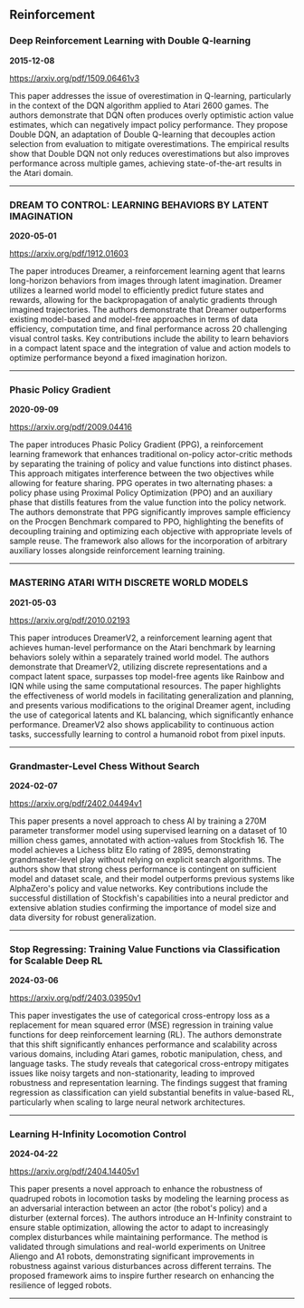 ## Reinforcement



### Deep Reinforcement Learning with Double Q-learning

**2015-12-08**

https://arxiv.org/pdf/1509.06461v3

This paper addresses the issue of overestimation in Q-learning, particularly in the context of the DQN algorithm applied to Atari 2600 games. The authors demonstrate that DQN often produces overly optimistic action value estimates, which can negatively impact policy performance. They propose Double DQN, an adaptation of Double Q-learning that decouples action selection from evaluation to mitigate overestimations. The empirical results show that Double DQN not only reduces overestimations but also improves performance across multiple games, achieving state-of-the-art results in the Atari domain.

---

### DREAM TO CONTROL: LEARNING BEHAVIORS BY LATENT IMAGINATION

**2020-05-01**

https://arxiv.org/pdf/1912.01603

The paper introduces Dreamer, a reinforcement learning agent that learns long-horizon behaviors from images through latent imagination. Dreamer utilizes a learned world model to efficiently predict future states and rewards, allowing for the backpropagation of analytic gradients through imagined trajectories. The authors demonstrate that Dreamer outperforms existing model-based and model-free approaches in terms of data efficiency, computation time, and final performance across 20 challenging visual control tasks. Key contributions include the ability to learn behaviors in a compact latent space and the integration of value and action models to optimize performance beyond a fixed imagination horizon.

---

### Phasic Policy Gradient

**2020-09-09**

https://arxiv.org/pdf/2009.04416

The paper introduces Phasic Policy Gradient (PPG), a reinforcement learning framework that enhances traditional on-policy actor-critic methods by separating the training of policy and value functions into distinct phases. This approach mitigates interference between the two objectives while allowing for feature sharing. PPG operates in two alternating phases: a policy phase using Proximal Policy Optimization (PPO) and an auxiliary phase that distills features from the value function into the policy network. The authors demonstrate that PPG significantly improves sample efficiency on the Procgen Benchmark compared to PPO, highlighting the benefits of decoupling training and optimizing each objective with appropriate levels of sample reuse. The framework also allows for the incorporation of arbitrary auxiliary losses alongside reinforcement learning training.

---

### MASTERING ATARI WITH DISCRETE WORLD MODELS

**2021-05-03**

https://arxiv.org/pdf/2010.02193

This paper introduces DreamerV2, a reinforcement learning agent that achieves human-level performance on the Atari benchmark by learning behaviors solely within a separately trained world model. The authors demonstrate that DreamerV2, utilizing discrete representations and a compact latent space, surpasses top model-free agents like Rainbow and IQN while using the same computational resources. The paper highlights the effectiveness of world models in facilitating generalization and planning, and presents various modifications to the original Dreamer agent, including the use of categorical latents and KL balancing, which significantly enhance performance. DreamerV2 also shows applicability to continuous action tasks, successfully learning to control a humanoid robot from pixel inputs.

---

### Grandmaster-Level Chess Without Search

**2024-02-07**

https://arxiv.org/pdf/2402.04494v1

This paper presents a novel approach to chess AI by training a 270M parameter transformer model using supervised learning on a dataset of 10 million chess games, annotated with action-values from Stockfish 16. The model achieves a Lichess blitz Elo rating of 2895, demonstrating grandmaster-level play without relying on explicit search algorithms. The authors show that strong chess performance is contingent on sufficient model and dataset scale, and their model outperforms previous systems like AlphaZero's policy and value networks. Key contributions include the successful distillation of Stockfish's capabilities into a neural predictor and extensive ablation studies confirming the importance of model size and data diversity for robust generalization.

---

### Stop Regressing: Training Value Functions via Classification for Scalable Deep RL

**2024-03-06**

https://arxiv.org/pdf/2403.03950v1

This paper investigates the use of categorical cross-entropy loss as a replacement for mean squared error (MSE) regression in training value functions for deep reinforcement learning (RL). The authors demonstrate that this shift significantly enhances performance and scalability across various domains, including Atari games, robotic manipulation, chess, and language tasks. The study reveals that categorical cross-entropy mitigates issues like noisy targets and non-stationarity, leading to improved robustness and representation learning. The findings suggest that framing regression as classification can yield substantial benefits in value-based RL, particularly when scaling to large neural network architectures.

---

### Learning H-Infinity Locomotion Control

**2024-04-22**

https://arxiv.org/pdf/2404.14405v1

This paper presents a novel approach to enhance the robustness of quadruped robots in locomotion tasks by modeling the learning process as an adversarial interaction between an actor (the robot's policy) and a disturber (external forces). The authors introduce an H-Infinity constraint to ensure stable optimization, allowing the actor to adapt to increasingly complex disturbances while maintaining performance. The method is validated through simulations and real-world experiments on Unitree Aliengo and A1 robots, demonstrating significant improvements in robustness against various disturbances across different terrains. The proposed framework aims to inspire further research on enhancing the resilience of legged robots.

---